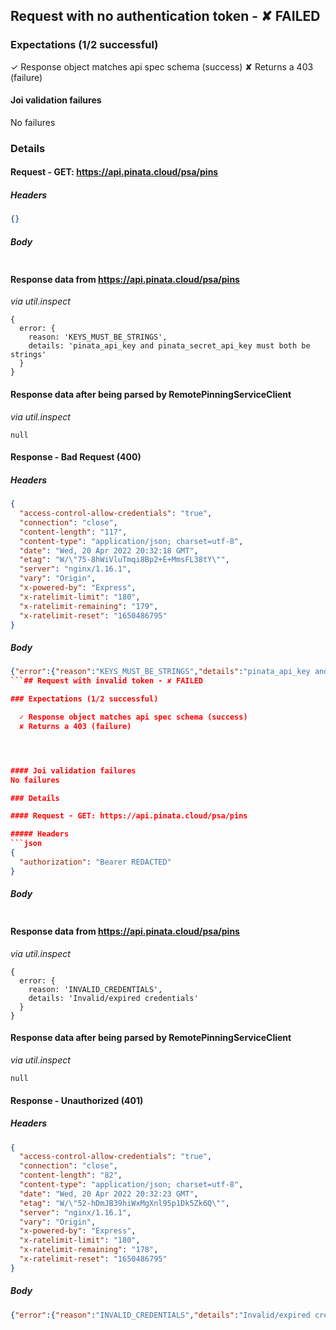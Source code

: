 ## Request with no authentication token - ✘ FAILED

### Expectations (1/2 successful)

  ✓ Response object matches api spec schema (success)
  ✘ Returns a 403 (failure)




#### Joi validation failures
No failures

### Details

#### Request - GET: https://api.pinata.cloud/psa/pins

##### Headers
```json
{}
```
##### Body
```json

```
#### Response data from https://api.pinata.cloud/psa/pins
*via util.inspect*
```
{
  error: {
    reason: 'KEYS_MUST_BE_STRINGS',
    details: 'pinata_api_key and pinata_secret_api_key must both be strings'
  }
}
```
#### Response data after being parsed by RemotePinningServiceClient
*via util.inspect*
```
null
```
#### Response - Bad Request (400)
##### Headers
```json
{
  "access-control-allow-credentials": "true",
  "connection": "close",
  "content-length": "117",
  "content-type": "application/json; charset=utf-8",
  "date": "Wed, 20 Apr 2022 20:32:18 GMT",
  "etag": "W/\"75-8hWiVluTmqi8Bp2+E+MmsFL38tY\"",
  "server": "nginx/1.16.1",
  "vary": "Origin",
  "x-powered-by": "Express",
  "x-ratelimit-limit": "180",
  "x-ratelimit-remaining": "179",
  "x-ratelimit-reset": "1650486795"
}
```
##### Body
```json
{"error":{"reason":"KEYS_MUST_BE_STRINGS","details":"pinata_api_key and pinata_secret_api_key must both be strings"}}
```## Request with invalid token - ✘ FAILED

### Expectations (1/2 successful)

  ✓ Response object matches api spec schema (success)
  ✘ Returns a 403 (failure)




#### Joi validation failures
No failures

### Details

#### Request - GET: https://api.pinata.cloud/psa/pins

##### Headers
```json
{
  "authorization": "Bearer REDACTED"
}
```
##### Body
```json

```
#### Response data from https://api.pinata.cloud/psa/pins
*via util.inspect*
```
{
  error: {
    reason: 'INVALID_CREDENTIALS',
    details: 'Invalid/expired credentials'
  }
}
```
#### Response data after being parsed by RemotePinningServiceClient
*via util.inspect*
```
null
```
#### Response - Unauthorized (401)
##### Headers
```json
{
  "access-control-allow-credentials": "true",
  "connection": "close",
  "content-length": "82",
  "content-type": "application/json; charset=utf-8",
  "date": "Wed, 20 Apr 2022 20:32:23 GMT",
  "etag": "W/\"52-hDmJB39hiWxMgXnl95p1Dk5Zk6Q\"",
  "server": "nginx/1.16.1",
  "vary": "Origin",
  "x-powered-by": "Express",
  "x-ratelimit-limit": "180",
  "x-ratelimit-remaining": "178",
  "x-ratelimit-reset": "1650486795"
}
```
##### Body
```json
{"error":{"reason":"INVALID_CREDENTIALS","details":"Invalid/expired credentials"}}
```